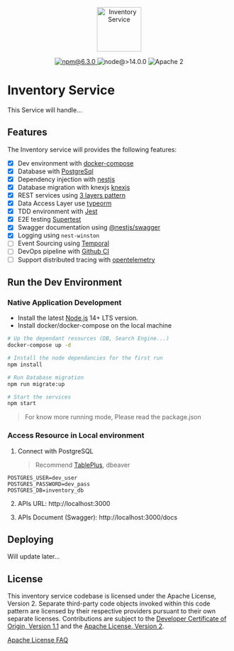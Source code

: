 <p align="center">
    <a href="#">
        <img src="https://i0.wp.com/zenatta.com/wp-content/uploads/2020/08/inventory-256.png?fit=300%2C300&ssl=1" height="100" alt="Inventory Service">
    </a>
</p>

<p align="center">
    <a href="#">
        <img src="https://img.shields.io/badge/npm-v6.3.0-blue" alt="npm@6.3.0">
    </a>
    <img src="https://img.shields.io/badge/node-%3E%3D%2014.0.0-brightgreen" alt="node@>14.0.0">
    <img src="https://img.shields.io/badge/license-Apache2-blue.svg?style=flat" alt="Apache 2">
</p>

# Inventory Service

This Service will handle...

## Features

The Inventory service will provides the following features:

- [x] Dev environment with [docker-compose](https://www.docker.com/)
- [x] Database with [PostgreSql](postgresql.org)
- [x] Dependency injection with [nestjs](https://nestjs.com/)
- [x] Database migration with knexjs [knexjs](https://jestjs.io/)
- [x] REST services using [3 layers pattern](https://www.ecanarys.com/Blogs/ArticleID/76/3-Layered-Architecture)
- [x] Data Access Layer use [typeorm](https://typeorm.io/)
- [x] TDD environment with [Jest](https://jestjs.io/)
- [x] E2E testing [Supertest](https://www.npmjs.com/package/supertest)
- [x] Swagger documentation using [@nestjs/swagger](https://www.npmjs.com/package/@nestjs/swagger)
- [x] Logging using `nest-winston`
- [ ] Event Sourcing using [Temporal](https://temporal.io/)
- [ ] DevOps pipeline with [Github CI](https://docs.github.com/en/actions/automating-builds-and-tests/building-and-testing-nodejs)
- [ ] Support distributed tracing with [opentelemetry](https://opentelemetry.io/docs/)

## Run the Dev Environment

### Native Application Development

- Install the latest [Node.js](https://nodejs.org/en/download/) 14+ LTS version.
- Install docker/docker-compose on the local machine

```bash
# Up the dependant resources (DB, Search Engine...)
docker-compose up -d

# Install the node dependancies for the first run
npm install

# Run Database migration
npm run migrate:up

# Start the services
npm start
```

> For know more running mode, Please read the package.json

### Access Resource in Local environment

1. Connect with PostgreSQL
   > Recommend [TablePlus](https://tableplus.com/), dbeaver

```
POSTGRES_USER=dev_user
POSTGRES_PASSWORD=dev_pass
POSTGRES_DB=inventory_db
```

2. APIs URL: http://localhost:3000

3. APIs Document (Swagger): http://localhost:3000/docs

## Deploying

Will update later...

## License

This inventory service codebase is licensed under the Apache License, Version 2. Separate third-party code objects invoked within this code pattern are licensed by their respective providers pursuant to their own separate licenses. Contributions are subject to the [Developer Certificate of Origin, Version 1.1](https://developercertificate.org/) and the [Apache License, Version 2](https://www.apache.org/licenses/LICENSE-2.0.txt).

[Apache License FAQ](https://www.apache.org/foundation/license-faq.html#WhatDoesItMEAN)

